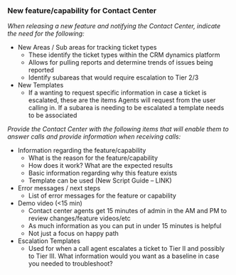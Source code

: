 ### New feature/capability for Contact Center

*When releasing a new feature and notifying the Contact Center, indicate the need for the following:*
- New Areas / Sub areas for tracking ticket types
  - These identify the ticket types within the CRM dynamics platform
  - Allows for pulling reports and determine trends of issues being reported
  - Identify subareas that would require escalation to Tier 2/3
- New Templates
  - If a wanting to request specific information in case a ticket is escalated, these are the items Agents will request from the user calling in. If a subarea is needing to be escalated a template needs to be associated

*Provide the Contact Center with the following items that will enable them to answer calls and provide information when receiving calls:*
- Information regarding the feature/capability
  - What is the reason for the feature/capability
  - How does it work? What are the expected results
  - Basic information regarding why this feature exists
  - Template can be used (New Script Guide – LINK)
- Error messages / next steps
  - List of error messages for the feature or capability
- Demo video (<15 min)
  - Contact center agents get 15 minutes of admin in the AM and PM to review changes/feature videos/etc
  - As much information as you can put in under 15 minutes is helpful
  - Not just a focus on happy path
- Escalation Templates
  - Used for when a call agent escalates a ticket to Tier II and possibly to Tier III. What information would you want as a baseline in case you needed to troubleshoot?
